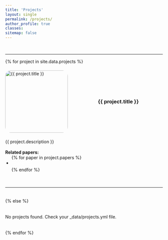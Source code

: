 ```yaml
---
title: 'Projects'
layout: single
permalink: /projects/
author_profile: true
classes:
sitemap: false
---
```

<br>
<hr>
<div class="projects-list">
  {% for project in site.data.projects %}
  <div class="project-item">
    <img src="{{ project.image }}" alt="{{ project.title }}" class="project-image" style="border-radius: 18px;">
    <div class="project-info"><!--
   --><h3 style="margin: 0; text-align: center;">{{ project.title }}</h3>
    </div>
  </div>
  <div>
    {{ project.description }}<br><br><!---
 --><b>Related papers:</b><!---
 --><ul style="list-style-type: disc; padding-left: 20px; margin-top: 0"><!---
   -->{% for paper in project.papers %}
      <li style="margin-bottom: 5px;">
        <small><i><a href="https://arxiv.org/abs/{{paper[0]}}" style="color: white; text-decoration: none;">{{paper[1]}}</a></i></small>
      </li>
      {% endfor %}
    </ul>
  </div>
  <hr>
  {% else %}
  <p>No projects found. Check your _data/projects.yml file.</p>
  {% endfor %}
</div>

<style>
.projects-list { display: flex; flex-direction: column; gap: 20px; }
.project-item { display: flex; align-items: flex-start; gap: 20px; padding: 0; margin: 0;  }
.project-image { width: 200px; height: auto; bject-fit: cover; display: block; padding: 0; margin: 0; align-self: flex-start;}
.project-info { flex: 1; justify-content: center; padding: 0; margin: 0; align-self: center;}
</style>
